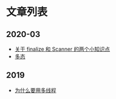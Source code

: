 # 文章列表

## 2020-03

* [关于 finalize 和 Scanner 的两个小知识点](_posts/2020-03-21-something-about-finalize-and-scanner.md)
* [多态](_posts/2020-03-22-polymorphism.md)

## 2019

* [为什么要用多线程](why-multi-threads.md)

